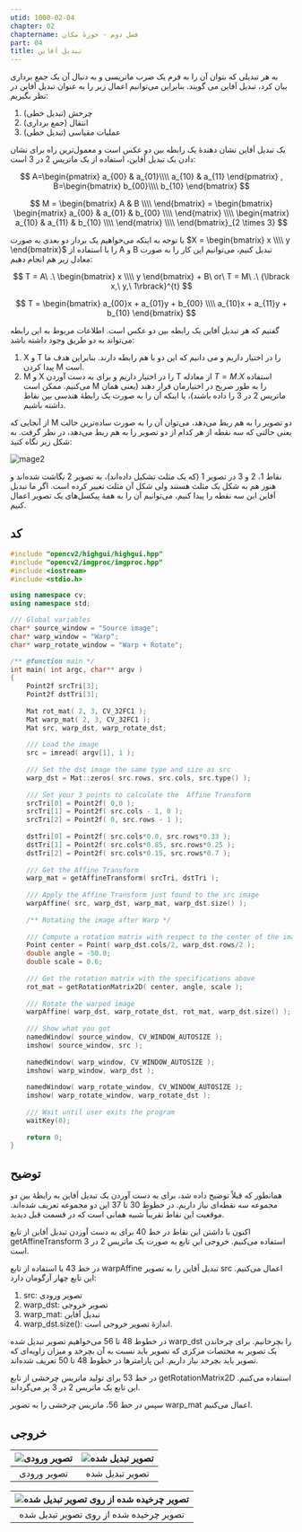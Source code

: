 ```yaml
---
utid: 1000-02-04
chapter: 02
chaptername: فصل دوم - حوزهٔ مکان
part: 04
title: تبدیل اَفاین
---
```


به هر تبدیلی که بتوان آن را به فرم یک ضرب ماتریسی و به دنبال آن یک جمع برداری بیان کرد، تبدیل اَفاین می گویند. بنابراین می‌توانیم اعمال زیر را به عنوان تبدیل اَفاین در نظر بگیریم:

1.  چرخش (تبدیل خطی)
2.  انتقال (جمع برداری)
3.  عملیات‌ مقیاسی (تبدیل خطی)

یک تبدیل اَفاین نشان دهندهٔ یک رابطه بین دو عکس است و معمول‌ترین راه برای نشان دادن یک تبدیل اَفاین، استفاده از یک ماتریس 2 در 3 است:

$$
A=\begin{pmatrix}
a_{00} & a_{01}\\\\
a_{10} & a_{11}
\end{pmatrix}
,
B=\begin{bmatrix}
b_{00}\\\\
b_{10}
\end{bmatrix}
$$

$$
M = \begin{bmatrix}
A & B \\\\
\end{bmatrix} = \begin{bmatrix}
\begin{matrix}
a_{00} & a_{01} & b_{00} \\\\
\end{matrix} \\\\
\begin{matrix}
a_{10} & a_{11} & b_{10} \\\\
\end{matrix} \\\\
\end{bmatrix}_{2 \times 3}
$$

با توجه به اینکه می‌خواهیم یک بردار دو بعدی به صورت  $X = \begin{bmatrix} x \\\\ y \end{bmatrix}$ را با استفاده از A و B تبدیل کنیم، می‌توانیم این کار را به صورت معادل زیر هم انجام دهیم:

$$
T = A\ .\ \begin{bmatrix}
x \\\\
y
\end{bmatrix} + B\ or\ T = M\ .\ {\lbrack x,\ y,\ 1\rbrack}^{t}
$$

$$
T = \begin{bmatrix}
a_{00}x + a_{01}y + b_{00} \\\\
a_{10}x + a_{11}y + b_{10}
\end{bmatrix}
$$

گفتیم که هر تبدیل اَفاین یک رابطه بین دو عکس است. اطلاعات مربوط به این رابطه می‌تواند به دو طریق وجود داشته باشد:

1.  X و T را در اختیار داریم و می دانیم که این دو با هم رابطه دارند. بنابراین هدف ما پیدا کردن M است.
2.  M و X را در اختیار داریم و برای به دست آوردن T از معادله $T = M . X$ استفاده می‌کنیم. ممکن است M را به طور صریح در اختیارمان قرار دهند (یعنی همان ماتریس 2 در 3 را داده باشند)، یا اینکه آن را به صورت یک رابطهٔ هندسی بین نقاط داشته باشیم.

از آنجایی که M دو تصویر را به هم ربط می‌دهد، می‌توان آن را به صورت ساده‌ترین حالت یعنی حالتی که سه نقطه از هر کدام از دو تصویر را به هم ربط می‌دهد، در نظر گرفت. به شکل زیر نگاه کنید:

![mage2](/opencv-book/media/image24.png)

نقاط 1، 2 و 3 در تصویر 1 (که یک مثلث تشکیل داده‌اند)، به تصویر 2 نگاشت شده‌اند و هنوز هم به شکل یک مثلث هستند ولی شکل آن مثلث تغییر کرده است. اگر ما تبدیل اَفاین این سه نقطه را پیدا کنیم، می‌توانیم آن را به همهٔ پیکسل‌های یک تصویر اعمال کنیم.



## کد

```c++
#include "opencv2/highgui/highgui.hpp"
#include "opencv2/imgproc/imgproc.hpp"
#include <iostream>
#include <stdio.h>

using namespace cv;
using namespace std;

/// Global variables
char* source_window = "Source image";
char* warp_window = "Warp";
char* warp_rotate_window = "Warp + Rotate";

/** @function main */
int main( int argc, char** argv )
{
    Point2f srcTri[3];
    Point2f dstTri[3];
    
    Mat rot_mat( 2, 3, CV_32FC1 );
    Mat warp_mat( 2, 3, CV_32FC1 );
    Mat src, warp_dst, warp_rotate_dst;
    
    /// Load the image
    src = imread( argv[1], 1 );
    
    /// Set the dst image the same type and size as src
    warp_dst = Mat::zeros( src.rows, src.cols, src.type() );
    
    /// Set your 3 points to calculate the  Affine Transform
    srcTri[0] = Point2f( 0,0 );
    srcTri[1] = Point2f( src.cols - 1, 0 );
    srcTri[2] = Point2f( 0, src.rows - 1 );
    
    dstTri[0] = Point2f( src.cols*0.0, src.rows*0.33 );
    dstTri[1] = Point2f( src.cols*0.85, src.rows*0.25 );
    dstTri[2] = Point2f( src.cols*0.15, src.rows*0.7 );
    
    /// Get the Affine Transform
    warp_mat = getAffineTransform( srcTri, dstTri );
    
    /// Apply the Affine Transform just found to the src image
    warpAffine( src, warp_dst, warp_mat, warp_dst.size() );
    
    /** Rotating the image after Warp */
    
    /// Compute a rotation matrix with respect to the center of the image
    Point center = Point( warp_dst.cols/2, warp_dst.rows/2 );
    double angle = -50.0;
    double scale = 0.6;
    
    /// Get the rotation matrix with the specifications above
    rot_mat = getRotationMatrix2D( center, angle, scale );
    
    /// Rotate the warped image
    warpAffine( warp_dst, warp_rotate_dst, rot_mat, warp_dst.size() );
    
    /// Show what you got
    namedWindow( source_window, CV_WINDOW_AUTOSIZE );
    imshow( source_window, src );
    
    namedWindow( warp_window, CV_WINDOW_AUTOSIZE );
    imshow( warp_window, warp_dst );
    
    namedWindow( warp_rotate_window, CV_WINDOW_AUTOSIZE );
    imshow( warp_rotate_window, warp_rotate_dst );
    
    /// Wait until user exits the program
    waitKey(0);
    
    return 0;
}
```



## توضیح

همانطور که قبلاً توضیح داده شد، برای به دست آوردن یک تبدیل اَفاین به رابطهٔ بین دو مجموعه سه نقطه‌ای نیاز داریم. در خطوط 30 تا 37 این دو مجموعه تعریف شده‌اند. موقعیت این نقاط تقریباً شبیه همانی است که در قسمت قبل دیدید.

 اکنون با داشتن این نقاط در خط 40 برای به دست آوردن تبدیل اَفاین از تابع getAffineTransform استفاده می‌کنیم. خروجی این تابع به صورت یک ماتریس 2 در 3 است.

در خط 43 با استفاده از تابع warpAffine تبدیل اَفاین را به تصویر src اعمال می‌کنیم. این تابع چهار آرگومان دارد:

1.  src: تصویر ورودی
2.  warp\_dst: تصویر خروجی
3.  warp\_mat: تبدیل اَفاین
4.  warp\_dst.size(): اندازهٔ تصویر خروجی است.

در خطوط 48 تا 56 می‌خواهیم تصویر تبدیل شده warp_dst را بچرخانیم. برای چرخاندن یک تصویر به مختصات مرکزی که تصویر باید نسبت به آن بچرخد و میزان زاویه‌ای که تصویر باید بچرخد نیاز داریم. این پارامترها در خطوط 48 تا 50 تعریف شده‌اند.

در خط 53 برای تولید ماتریس چرخشی از تابع getRotationMatrix2D استفاده می‌کنیم. این تابع یک ماتریس 2 در 3 بر می‌گرداند.

سپس در خط 56، ماتریس چرخشی را به تصویر warp_mat اعمال می‌کنیم.



## خروجی


| ![تصویر ورودی](/opencv-book/media/image25.jpeg) | ![تصویر تبدیل شده](/opencv-book/media/image26.jpeg) |
| :---------------------------------------------: | :-------------------------------------------------: |
|                   تصویر ورودی                   |                   تصویر تبدیل شده                   |


| ![تصویر چرخیده شده از روی تصویر تبدیل شده](/opencv-book/media/image27.jpeg) |
| :----------------------------------------------------------: |
|           تصویر چرخیده شده از روی تصویر تبدیل شده            |


